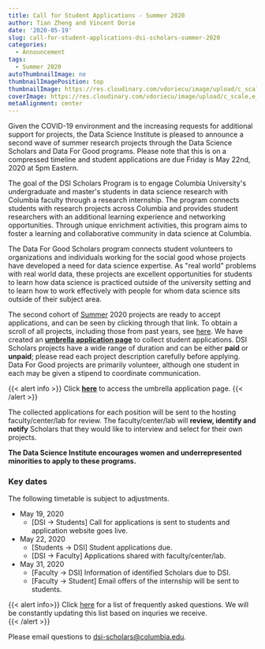 ```yaml
---
title: Call for Student Applications - Summer 2020
author: Tian Zheng and Vincent Dorie
date: '2020-05-19'
slug: call-for-student-applications-dsi-scholars-summer-2020
categories:
  - Announcement
tags:
  - Summer 2020
autoThumbnailImage: no
thumbnailImagePosition: top
thumbnailImage: https://res.cloudinary.com/vdoriecu/image/upload/c_scale,w_720/v1579453473/opencall_spring-summer2020_rvj8zb.png
coverImage: https://res.cloudinary.com/vdoriecu/image/upload/c_scale,e_blur:300,w_800/v1579453473/opencall_spring-summer2020_rvj8zb.png
metaAlignment: center
---
```


Given the COVID-19 environment and the increasing requests for additional support for projects, the Data Science Institute is pleased to announce a second wave of summer research projects through the Data Science Scholars and Data For Good programs. Please note that this is on a compressed timeline and student applications are due Friday is May 22nd, 2020 at 5pm Eastern.

The goal of the DSI Scholars Program is to engage Columbia University's undergraduate and master's students in data science research with Columbia faculty through a research internship. The program connects students with research projects across Columbia and provides student researchers with an additional learning experience and networking opportunities. Through unique enrichment activities, this program aims to foster a learning and collaborative community in data science at Columbia.

The Data For Good Scholars program connects student volunteers to organizations and individuals working for the social good whose projects have developed a need for data science expertise. As "real world" problems with real world data, these projects are excellent opportunities for students to learn how data science is practiced outside of the university setting and to learn how to work effectively with people for whom data science sits outside of their subject area.

<!--more-->
The second cohort of [Summer](https://cu-dsi-scholars.github.io/DSI-scholars/categories/project-summer-2020-2/) 2020 projects are ready to accept applications, and can be seen by clicking through that link. To obtain a scroll of all projects, including those from past years, see [here](https://cu-dsi-scholars.github.io/DSI-scholars). We have created an [**umbrella application page**](https://docs.google.com/forms/d/e/1FAIpQLSes_cVwnwiy1L4yk8ppmeVK8RzgGLBW8Z7FF8PNFw9_A9fnOA/viewform?usp=sf_link) to collect student applications. DSI Scholars projects have a wide range of duration and can be either **paid** or **unpaid**; please read each project description carefully before applying. Data For Good projects are primarily volunteer, although one student in each may be given a stipend to coordinate communication.

{{< alert info >}}
Click [**here**](https://docs.google.com/forms/d/e/1FAIpQLSes_cVwnwiy1L4yk8ppmeVK8RzgGLBW8Z7FF8PNFw9_A9fnOA/viewform?usp=sf_link) to access the umbrella application page. 
{{< /alert >}}

The collected applications for each position will be sent to the hosting faculty/center/lab for review. The faculty/center/lab will **review, identify and notify** Scholars that they would like to interview and select for their own projects. 

**The Data Science Institute encourages women and underrepresented minorities to apply to these programs.**

### Key dates 

The following timetable is subject to adjustments. 

+ May 19, 2020
    + [DSI -> Students] Call for applications is sent to students and application website goes live.
+ May 22, 2020
    + [Students -> DSI] Student applications due.
    + [DSI -> Faculty] Applications shared with faculty/center/lab.
+ May 31, 2020
    + [Faculty -> DSI] Information of identified Scholars due to DSI.
    + [Faculty -> Student] Email offers of the internship will be sent to students.
        
{{< alert info>}}
Click [here](/page/faq2020-summer) for a list of frequently asked questions. We will be constantly updating this list based on inquries we receive.  
{{< /alert >}}

Please email questions to <dsi-scholars@columbia.edu>.
